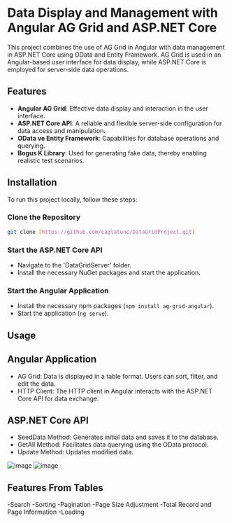 # Data Display and Management with Angular AG Grid and ASP.NET Core

This project combines the use of AG Grid in Angular with data management in ASP.NET Core using OData and Entity Framework. AG Grid is used in an Angular-based user interface for data display, while ASP.NET Core is employed for server-side data operations.

## Features

- **Angular AG Grid**: Effective data display and interaction in the user interface.
- **ASP.NET Core API**: A reliable and flexible server-side configuration for data access and manipulation.
- **OData ve Entity Framework**: Capabilities for database operations and querying.
- **Bogus K Library**: Used for generating fake data, thereby enabling realistic test scenarios.
## Installation

To run this project locally, follow these steps:

### Clone the Repository

```bash
git clone [https://github.com/caglatunc/DataGridProject.git]
````
### Start the ASP.NET Core API
- Navigate to the 'DataGridServer' folder.
- Install the necessary NuGet packages and start the application.
  
### Start the Angular Application
- Install the necessary npm packages (`npm install ag-grid-angular`).
- Start the application (`ng serve`).

## Usage
## Angular Application
- AG Grid: Data is displayed in a table format. Users can sort, filter, and edit the data.
- HTTP Client: The HTTP client in Angular interacts with the ASP.NET Core API for data exchange.

## ASP.NET Core API
- SeedData Method: Generates initial data and saves it to the database.
- GetAll Method: Facilitates data querying using the OData protocol.
- Update Method: Updates modified data.

![image](https://github.com/caglatunc/DataGridProject/assets/95507765/2d0d819d-dcc5-4052-a9c8-738985d71c0c)
![image](https://github.com/caglatunc/DataGridProject/assets/95507765/31ef5373-dc76-41cc-91a7-d53bf558ee6f)

## Features From Tables
-Search
-Sorting
-Pagination
-Page Size Adjustment
-Total Record and Page Information
-Loading




